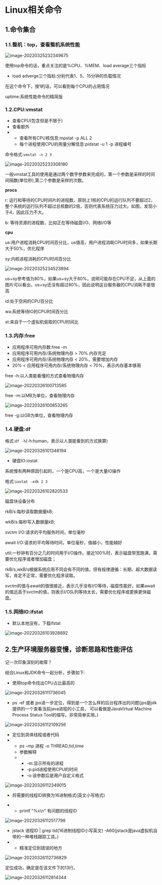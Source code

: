 # Linux相关命令

## 1.命令集合

### 1.1.整机：top，查看整机系统性能

![image-20220325232349675](https://moon-axuan.oss-cn-beijing.aliyuncs.com/axuan/images/typora/image-20220325232349675.png)

使用top命令的话，重点关注的是%CPU、%MEM、load average三个指标

- load adverge三个指标:分别代表1、5、15分钟的负载情况

在这个命令下，按1的话，可以看到每个CPU的占用情况

uptime:系统性能命令的精简版

### 1.2.CPU:vmstat

- 查看CPU(包含但是不限于)
- 查看额外
- - 查看所有CPU核信息:mpstat -p ALL 2
  - 每个进程使用CPU的用量分解信息:pidstat -u 1 -p 进程编号

命令格式:`vmstat -n 2 3`

![image-20220325233308180](https://moon-axuan.oss-cn-beijing.aliyuncs.com/axuan/images/typora/image-20220325233308180.png)

一般vmstat工具的使用是通过两个数字参数来完成的，第一个参数是采样的时间间隔数(单位秒),第二个参数是采样的次数。

**procs**

r: 运行和等待的CPU时间片的进程数，原则上1核的CPU的运行队列不要超过2，整个系统的运行队列不超过总核数的2倍，否则代表系统压力过大。如图，发现小于4，因此压力不大。

b: 等待资源的进程数，比如正在等待磁盘I/O、网络I/O等

**cpu**

us:用户进程消耗CPU时间百分比，us值高，用户进程消耗CPU时间多，如果长期大于50%，优化程序

sy:内核进程消耗的CPU时间百分比

![image-20220325234523894](https://moon-axuan.oss-cn-beijing.aliyuncs.com/axuan/images/typora/image-20220325234523894.png)

us+sy参考值为80%，如果us+sy大于80%，说明可能存在CPU不足，从上面的图片可以看出，us+sy还没有超过80%，因此说明这台服务器的CPU消耗不是很高

id:处于空闲的CPU百分比

wa:系统等待IO的CPU时间百分比

st:来自于一个虚拟机偷取的CPU时间比

### 1.3.内存:free

- 应用程序可用内存数:free -m
- 应用程序可用内存/系统物理内存 > 70% 内存充足
- 应用程序可用内存/系统物理内存 < 20%，需要增加内存
- 20% < 应用程序可用内存/系统物理内存 < 70%，表示内存基本够用

free -h:以人类能看懂的方式查看物理内存

![image-20220326100713585](https://moon-axuan.oss-cn-beijing.aliyuncs.com/axuan/images/typora/image-20220326100713585.png)

free -m:以MB为单位，查看物理内存

![image-20220326100853265](https://moon-axuan.oss-cn-beijing.aliyuncs.com/axuan/images/typora/image-20220326100853265.png)

free -g:以GB为单位，查看物理内存

### 1.4.硬盘:df

 格式:`df -h`(-h:human，表示以人类能看到的方式换算)

![image-20220326101348194](https://moon-axuan.oss-cn-beijing.aliyuncs.com/axuan/images/typora/image-20220326101348194.png)



- 硬盘IO:iostat

系统慢有两种原因引起的，一个是CPU高，一个是大量IO操作

格式:`iostat -xdk 2 3`

![image-20220326102820533](https://moon-axuan.oss-cn-beijing.aliyuncs.com/axuan/images/typora/image-20220326102820533.png)

磁盘块设备分布

rkB/s:每秒读取数据量kB;

wkB/s:每秒写入数据量kB;

svctm I/O:请求的平均服务时间，单位毫秒

await I/O:请求的平均等待时间，单位毫秒，值越小，性能越好

util:一秒钟有百分之几的时间用于I/O操作。接近100%时，表示磁盘带宽跑满，需要优化程序或者增加磁盘；

rkB/s,wkB/s根据系统应用不同会有不同的值，但有规律遵循：长期、超大数据读写，肯定不正常，需要优化程序读取。

svctm的值与await的值很接近，表示几乎没有I/O等待，磁盘性能好，如果await的值远高于svctm的值，则表示I/O队列等待太长，需要优化程序或更换更快磁盘。

### 1.5.网络IO:ifstat

- 默认本地没有，下载ifstat

![image-20220326103928892](https://moon-axuan.oss-cn-beijing.aliyuncs.com/axuan/images/typora/image-20220326103928892.png)

## 2.生产环境服务器变慢，诊断思路和性能评估

记一次印象深刻的故障？

结合Linux和JDK命令一起分析，步骤如下:

- 使用top命令找出CPU占比最高的

![image-20220326111736045](https://moon-axuan.oss-cn-beijing.aliyuncs.com/axuan/images/typora/image-20220326111736045.png)

- ps -ef 或者 jps进一步定位，得到是一个怎么样的后台程序出的问题(jps是jdk提供的一个查看当前java进程的小工具， 可以看做是JavaVirtual Machine Process Status Tool的缩写。非常简单实用。)

![image-20220326112109256](https://moon-axuan.oss-cn-beijing.aliyuncs.com/axuan/images/typora/image-20220326112109256.png)

- 定位到具体线程或者代码
- - ps -mp 进程 -o THREAD,tid,time
  - 参数解释
  - - -m:显示所有的进程
    - -p:pid进程使用CPU的时间
    - -o:该参数后是用户自定义格式

![image-20220326112349015](https://moon-axuan.oss-cn-beijing.aliyuncs.com/axuan/images/typora/image-20220326112349015.png)

- 将需要的线程ID转换为16进制格式(英文小写格式)

- - printf "%x\n" 有问题的线程ID

![image-20220326112517798](https://moon-axuan.oss-cn-beijing.aliyuncs.com/axuan/images/typora/image-20220326112517798.png)

- jstack 进程ID | grep tid(16进制线程ID小写英文) -A60(jstack是java虚拟机自带的一种堆栈跟踪工具。)
- - 精准定位到错误的地方

![image-20220326112736829](https://moon-axuan.oss-cn-beijing.aliyuncs.com/axuan/images/typora/image-20220326112736829.png)

定位成功，确定是在该文件下的13行。

![image-20220326112814344](https://moon-axuan.oss-cn-beijing.aliyuncs.com/axuan/images/typora/image-20220326112814344.png)